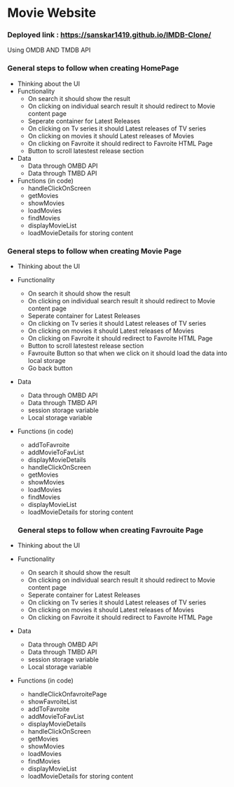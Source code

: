 # Movie Website

### Deployed link : https://sanskar1419.github.io/IMDB-Clone/

Using OMDB AND TMDB API

### General steps to follow when creating HomePage

- Thinking about the UI
- Functionality
  - On search it should show the result
  - On clicking on individual search result it should redirect to Movie content page
  - Seperate container for Latest Releases
  - On clicking on Tv series it should Latest releases of TV series
  - On clicking on movies it should Latest releases of Movies
  - On clicking on Favroite it should redirect to Favroite HTML Page
  - Button to scroll latestest release section
- Data
  - Data through OMBD API
  - Data through TMBD API
- Functions (in code)
  - handleClickOnScreen
  - getMovies
  - showMovies
  - loadMovies
  - findMovies
  - displayMovieList
  - loadMovieDetails for storing content

### General steps to follow when creating Movie Page

- Thinking about the UI
- Functionality
  - On search it should show the result
  - On clicking on individual search result it should redirect to Movie content page
  - Seperate container for Latest Releases
  - On clicking on Tv series it should Latest releases of TV series
  - On clicking on movies it should Latest releases of Movies
  - On clicking on Favroite it should redirect to Favroite HTML Page
  - Button to scroll latestest release section
  - Favrouite Button so that when we click on it should load the data into local storage
  - Go back button
- Data
  - Data through OMBD API
  - Data through TMBD API
  - session storage variable
  - Local storage variable
- Functions (in code)

  - addToFavroite
  - addMovieToFavList
  - displayMovieDetails
  - handleClickOnScreen
  - getMovies
  - showMovies
  - loadMovies
  - findMovies
  - displayMovieList
  - loadMovieDetails for storing content

  ### General steps to follow when creating Favrouite Page

- Thinking about the UI
- Functionality
  - On search it should show the result
  - On clicking on individual search result it should redirect to Movie content page
  - Seperate container for Latest Releases
  - On clicking on Tv series it should Latest releases of TV series
  - On clicking on movies it should Latest releases of Movies
  - On clicking on Favroite it should redirect to Favroite HTML Page
- Data
  - Data through OMBD API
  - Data through TMBD API
  - session storage variable
  - Local storage variable
- Functions (in code)
  - handleClickOnfavroitePage
  - showFavroiteList
  - addToFavroite
  - addMovieToFavList
  - displayMovieDetails
  - handleClickOnScreen
  - getMovies
  - showMovies
  - loadMovies
  - findMovies
  - displayMovieList
  - loadMovieDetails for storing content
